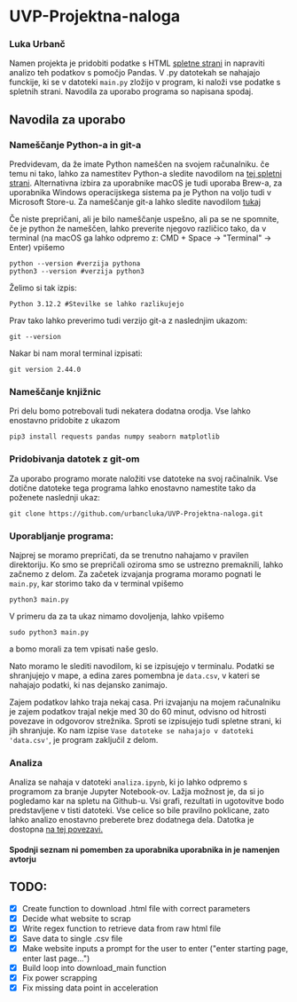 # UVP-Projektna-naloga

### Luka Urbanč
Namen projekta je pridobiti podatke s HTML [spletne strani](https://www.cars-data.com/en/all-cars.html) in napraviti analizo teh podatkov s pomočjo Pandas. V .py datotekah se nahajajo funckije, ki se v datoteki `main.py` zložijo v program, ki naloži vse podatke s spletnih strani. Navodila za uporabo programa so napisana spodaj. 

## Navodila za uporabo
### Nameščanje Python-a in git-a
Predvidevam, da že imate Python nameščen na svojem računalniku. če temu ni tako, lahko za namestitev Python-a sledite navodilom na [tej spletni strani](https://www.python.org/downloads/). Alternativna izbira za uporabnike macOS je tudi uporaba Brew-a, za uporabnika Windows operacijskega sistema pa je Python na voljo tudi v Microsoft Store-u. Za nameščanje git-a lahko sledite navodilom [tukaj](https://github.com/git-guides/install-git)

Če niste prepričani, ali je bilo nameščanje uspešno, ali pa se ne spomnite, če je python že nameščen, lahko preverite njegovo različico tako, da v terminal (na macOS ga lahko odpremo z: CMD + Space -> "Terminal" -> Enter) vpišemo 

```console
python --version #verzija pythona
python3 --version #verzija python3
```

Želimo si tak izpis:
```console 
Python 3.12.2 #Stevilke se lahko razlikujejo
```

Prav tako lahko preverimo tudi verzijo git-a z naslednjim ukazom:

```console 
git --version
```

Nakar bi nam moral terminal izpisati:
```console 
git version 2.44.0
```

### Nameščanje knjižnic
Pri delu bomo potrebovali tudi nekatera dodatna orodja. Vse lahko enostavno pridobite z ukazom
```console
pip3 install requests pandas numpy seaborn matplotlib
```

### Pridobivanja datotek z git-om
Za uporabo programo morate naložiti vse datoteke na svoj račinalnik. Vse dotične datoteke tega programa lahko enostavno namestite tako da poženete naslednji ukaz:
```console 
git clone https://github.com/urbancluka/UVP-Projektna-naloga.git
```

### Uporabljanje programa:
Najprej se moramo prepričati, da se trenutno nahajamo v pravilen direktoriju. Ko smo se prepričali oziroma smo se ustrezno premaknili, lahko začnemo z delom. Za začetek izvajanja programa moramo pognati le `main.py`, kar storimo tako da v terminal vpišemo 
``` console 
python3 main.py
```

V primeru da za ta ukaz nimamo dovoljenja, lahko vpišemo 
```console
sudo python3 main.py
```
a bomo morali za tem vpisati naše geslo.

Nato moramo le slediti navodilom, ki se izpisujejo v terminalu. Podatki se shranjujejo v mape, a edina zares pomembna je `data.csv`, v kateri se nahajajo podatki, ki nas dejansko zanimajo. 

Zajem podatkov lahko traja nekaj casa. Pri izvajanju na mojem računalniku je zajem podatkov trajal nekje med 30 do 60 minut, odvisno od hitrosti povezave in odgovorov strežnika. Sproti se izpisujejo tudi spletne strani, ki jih shranjuje. Ko nam izpise `Vase datoteke se nahajajo v datoteki 'data.csv'`, je program zaključil z delom. 


### Analiza
Analiza se nahaja v datoteki `analiza.ipynb`, ki jo lahko odpremo s programom za branje Jupyter Notebook-ov. Lažja možnost je, da si jo pogledamo kar na spletu na Github-u. Vsi grafi, rezultati in ugotovitve bodo predstavljene v tisti datoteki. Vse celice so bile pravilno poklicane, zato lahko analizo enostavno preberete brez dodatnega dela. Datotka je dostopna [na tej povezavi.](https://github.com/urbancluka/UVP-Projektna-naloga/blob/main/analiza.ipynb)



#### Spodnji seznam ni pomemben za uporabnika uporabnika in je namenjen avtorju
## TODO:
 - [x] Create function to download .html file with correct parameters
 - [x] Decide what website to scrap
 - [x] Write regex function to retrieve data from raw html file
 - [x] Save data to single .csv file
 - [x] Make website inputs a prompt for the user to enter ("enter starting page, enter last page...")
 - [x] Build loop into download_main function
 - [x] Fix power scrapping
 - [x] Fix missing data point in acceleration
